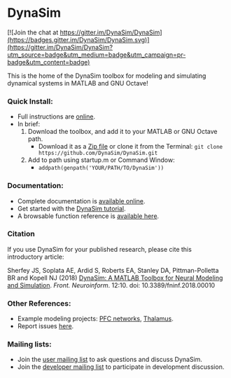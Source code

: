 # DynaSim

[![Join the chat at https://gitter.im/DynaSim/DynaSim](https://badges.gitter.im/DynaSim/DynaSim.svg)](https://gitter.im/DynaSim/DynaSim?utm_source=badge&utm_medium=badge&utm_campaign=pr-badge&utm_content=badge)

This is the home of the DynaSim toolbox for modeling and simulating dynamical
systems in MATLAB and GNU Octave!

### Quick Install:

* Full instructions are [online](https://github.com/DynaSim/DynaSim/wiki/Installation).
* In brief:
  1. Download the toolbox, and add it to your MATLAB or GNU Octave path.
      * Download it as a [Zip file](https://github.com/DynaSim/DynaSim/archive/master.zip) or clone it from the Terminal: `git clone https://github.com/DynaSim/DynaSim.git`
  2. Add to path using startup.m or Command Window:
      * `addpath(genpath('YOUR/PATH/TO/DynaSim'))`

### Documentation:

- Complete documentation is [available online](https://dynasim.github.io/docs).
- Get started with the [DynaSim tutorial](https://github.com/DynaSim/DynaSim/wiki/DynaSim-Getting-Started-Tutorial).
- A browsable function reference is [available here](https://dynasim.github.io/docs/function_reference).

### Citation
If you use DynaSim for your published research, please cite this introductory article:

Sherfey JS, Soplata AE, Ardid S, Roberts EA, Stanley DA, Pittman-Polletta BR and Kopell NJ (2018) [DynaSim: A MATLAB Toolbox for Neural Modeling and Simulation](https://www.frontiersin.org/articles/10.3389/fninf.2018.00010/full). *Front. Neuroinform*. 12:10. doi: 10.3389/fninf.2018.00010

### Other References:

- Example modeling projects: [PFC networks](https://github.com/jsherfey/PFC_models), [Thalamus](https://github.com/asoplata/ching2010_tcre_dynasim_mechanisms).
- Report issues [here](https://github.com/DynaSim/DynaSim/issues).

### Mailing lists:

- Join the [user mailing list](http://groupspaces.com/dynasim) to ask questions and discuss DynaSim.
- Join the [developer mailing list](https://groups.google.com/forum/#!forum/dynasim-developers) to participate in development discussion.
